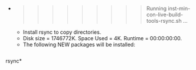 * >>>>>>>>> Running inst-min-con-live-build-tools-rsync.sh ...
  * Install rsync to copy directories.
  * Disk size = 1746772K. Space Used = 4K. Runtime = 00:00:00:00.
  * The following NEW packages will be installed:
  ```bash
rsync*
  ```
